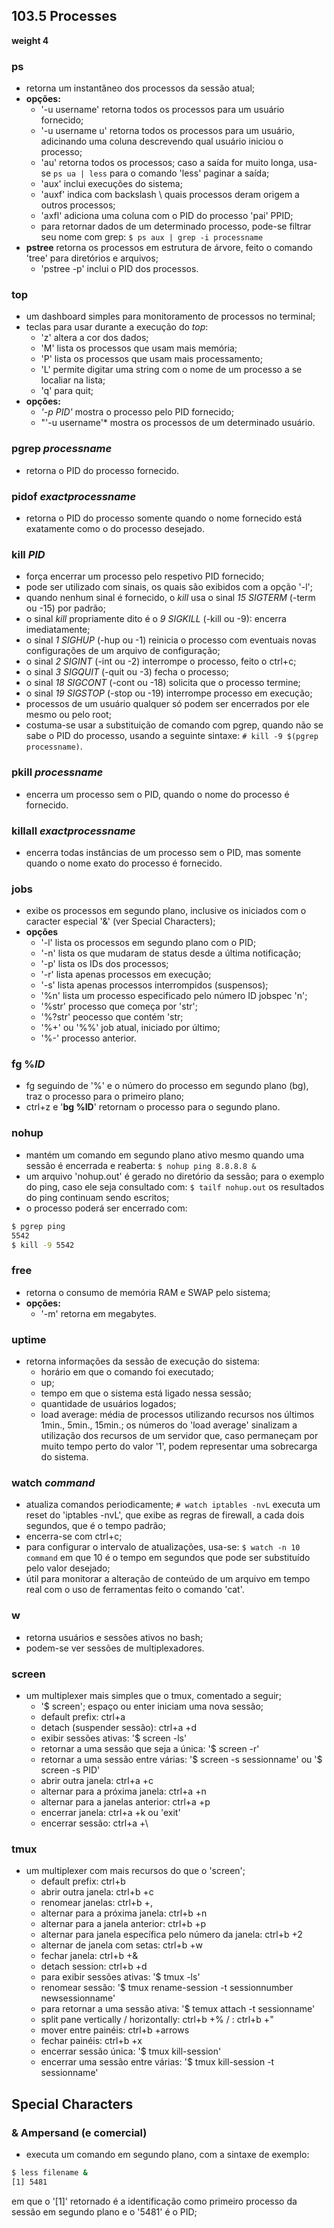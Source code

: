 ## 103.5 Processes
__weight 4__


### __ps__
- retorna um instantâneo dos processos da sessão atual;
- __opções:__
	- '-u username' retorna todos os processos para um usuário fornecido;
	- '-u username u' retorna todos os processos para um usuário, adicinando uma coluna descrevendo qual usuário iniciou o processo;
	- 'au' retorna todos os processos; caso a saída for muito longa, usa-se ```ps ua | less``` para o comando 'less' paginar a saída;
	- 'aux' inclui execuções do sistema;
	- 'auxf' indica com backslash \\ quais processos deram origem a outros processos;
	- 'axfl' adiciona uma coluna com o PID do processo 'pai' PPID;
	- para retornar dados de um determinado processo, pode-se filtrar seu nome com grep: 
``` $ ps aux | grep -i processname ```
- __pstree__ retorna os processos em estrutura de árvore, feito o comando 'tree' para diretórios e arquivos;
	- 'pstree -p' inclui o PID dos processos.

### __top__
- um dashboard simples para monitoramento de processos no terminal;
- teclas para usar durante a execução do *top*:
	- 'z' altera a cor dos dados;
	- 'M' lista os processos que usam mais memória;
	- 'P' lista os processos que usam mais processamento;
	- 'L' permite digitar uma string com o nome de um processo a se localiar na lista;
	- 'q' para quit;
- __opções:__
	- *'-p PID'* mostra o processo pelo PID fornecido;
	- "'-u username'* mostra os processos de um determinado usuário.
	
### __pgrep *processname*__
- retorna o PID do processo fornecido.

### __pidof *exactprocessname*__
- retorna o PID do processo somente quando o nome fornecido está exatamente como o do processo desejado.

### __kill *PID*__
- força encerrar um processo pelo respetivo PID fornecido;
- pode ser utilizado com sinais, os quais são exibidos com a opção '-l';
- quando nenhum sinal é fornecido, o *kill* usa o sinal *15 SIGTERM* \(-term ou -15) por padrão;
- o sinal *kill* propriamente dito é o *9 SIGKILL* \(-kill ou -9): encerra imediatamente;
- o sinal *1 SIGHUP* \(-hup ou -1) reinicia o processo com eventuais novas configurações de um arquivo de configuração;
- o sinal *2 SIGINT* \(-int ou -2) interrompe o processo, feito o ctrl+c;
- o sinal *3 SIGQUIT* \(-quit ou -3) fecha o processo;
- o sinal *18 SIGCONT* \(-cont ou -18) solicita que o processo termine;
- o sinal *19 SIGSTOP* \(-stop ou -19) interrompe processo em execução;
- processos de um usuário qualquer só podem ser encerrados por ele mesmo ou pelo root;
- costuma-se usar a substituição de comando com pgrep, quando não se sabe o PID do processo, usando a seguinte sintaxe:
``` # kill -9 $(pgrep processname) ```.

### __pkill *processname*__
- encerra um processo sem o PID, quando o nome do processo é fornecido.

### __killall *exactprocessname*__
- encerra todas instâncias de um processo sem o PID, mas somente quando o nome exato do processo é fornecido.

### __jobs__
- exibe os processos em segundo plano, inclusive os iniciados com o caracter especial '&' \(ver Special Characters);
- __opções__
	- '-l' lista os processos em segundo plano com o PID;
	- '-n' lista os que mudaram de status desde a última notificação;
	- '-p' lista os IDs dos processos;
	- '-r' lista apenas processos em execução;
	- '-s' lista apenas processos interrompidos \(suspensos);
	- '%n' lista um processo especificado pelo número ID jobspec 'n';
	- '%str' processo que começa por 'str';
	- '%?str' peocesso que contém 'str;
	- '%+' ou '%%' job atual, iniciado por último;
	- '%-' processo anterior.

### __fg %*ID*__
- fg seguindo de '%' e o número do processo em segundo plano \(bg), traz o processo para o primeiro plano;
- ctrl+z e '__bg %ID__' retornam o processo para o segundo plano.

### __nohup__
- mantém um comando em segundo plano ativo mesmo quando uma sessão é encerrada e reaberta:
``` $ nohup ping 8.8.8.8 & ```
- um arquivo 'nohup.out' é gerado no diretório da sessão; para o exemplo do ping, caso ele seja consultado com:
``` $ tailf nohup.out ``` os resultados do ping continuam sendo escritos;
- o processo poderá ser encerrado com:
```bash
$ pgrep ping
5542
$ kill -9 5542
```

### __free__
- retorna o consumo de memória RAM e SWAP pelo sistema;
- __opções:__
	- '-m' retorna em megabytes.

### __uptime__
- retorna informações da sessão de execução do sistema:
	- horário em que o comando foi executado;
	- up;
	- tempo em que o sistema está ligado nessa sessão;
	- quantidade de usuários logados;
	- load average: média de processos utilizando recursos nos últimos 1min., 5min., 15min.;
os números do 'load average' sinalizam a utilização dos recursos de um servidor que, caso permaneçam por muito tempo perto do valor '1', podem representar uma sobrecarga do sistema.
	
### __watch *command*__
- atualiza comandos periodicamente;
``` # watch iptables -nvL ```
executa um reset do 'iptables -nvL', que exibe as regras de firewall, a cada dois segundos, que é o tempo padrão;
- encerra-se com ctrl+c;
- para configurar o intervalo de atualizações, usa-se:
``` $ watch -n 10 command ```
em que 10 é o tempo em segundos que pode ser substituído pelo valor desejado;
- útil para monitorar a alteração de conteúdo de um arquivo em tempo real com o uso de ferramentas feito o comando 'cat'.

### __w__
- retorna usuários e sessões ativos no bash;
- podem-se ver sessões de multiplexadores.

### __screen__
- um multiplexer mais simples que o tmux, comentado a seguir;
	- '$ screen'; espaço ou enter iniciam uma nova sessão;
	- default prefix: ctrl+a
	- detach \(suspender sessão): ctrl+a +d
	- exibir sessões ativas: '$ screen -ls' 
	- retornar a uma sessão que seja a única: '$ screen -r'
	- retornar a uma sessão entre várias: '$ screen -s sessionname'
		ou '$ screen -s PID'
	- abrir outra janela: ctrl+a +c
	- alternar para a próxima janela: ctrl+a +n
	- alternar para a janelas anterior: ctrl+a +p
	- encerrar janela: ctrl+a +k ou 'exit'
	- encerrar sessão: ctrl+a +\

### __tmux__
- um multiplexer com mais recursos do que o 'screen';
	- default prefix: ctrl+b
	- abrir outra janela: ctrl+b +c
	- renomear janelas: ctrl+b +,
	- alternar para a próxima janela: ctrl+b +n
	- alternar para a janela anterior: ctrl+b +p
	- alternar para janela específica pelo número da janela: ctrl+b +2
	- alternar de janela com setas: ctrl+b +w
	- fechar janela: ctrl+b +&
	- detach session: ctrl+b +d
	- para exibir sessões ativas: '$ tmux -ls' 
	- renomear sessão: '$ tmux rename-session -t sessionnumber newsessionname'
	- para retornar a uma sessão ativa: '$ temux attach -t sessionname'
	- split pane vertically / horizontally: ctrl+b +% / : ctrl+b +" 
	- mover entre painéis: ctrl+b +arrows
	- fechar painéis: ctrl+b +x
	- encerrar sessão única: '$ tmux kill-session'
	- encerrar uma sessão entre várias: '$ tmux kill-session -t sessionname'


## Special Characters
	
	
### __&__ Ampersand \(e comercial)
- executa um comando em segundo plano, com a sintaxe de exemplo:
```bash
$ less filename &
[1] 5481
```
em que o '\[1]' retornado é a identificação como primeiro processo da sessão em 
segundo plano e o '5481' é o PID;
